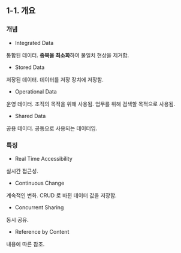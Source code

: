 ## 1-1. 개요


### 개념

- Integrated Data

통합된 데이터. **중복을 최소화**하여 불일치 현상을 제거함.


- Stored Data

저장된 데이터. 데이터를 저장 장치에 저장함.


- Operational Data

운영 데이터. 조직의 목적을 위해 사용됨. 업무를 위해 검색할 목적으로 사용됨.


- Shared Data

공용 데이터. 공동으로 사용되는 데이터임.

### 특징

- Real Time Accessibility

실시간 접근성.


- Continuous Change

계속적인 변화. CRUD 로 바뀐 데이터 값을 저장함.


- Concurrent Sharing

동시 공유.


- Reference by Content

내용에 따른 참조.
